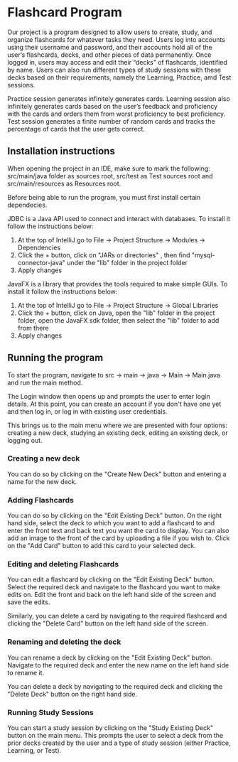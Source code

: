 # Flashcard Program

Our project is a program designed to allow users to create, study, and organize flashcards for whatever tasks they need. Users log into accounts using their username and password, and their accounts hold all of the user’s flashcards, decks, and other pieces of data permanently. Once logged in, users may access and edit their “decks” of flashcards, identified by name. Users can also run different types of study sessions with these decks based on their requirements, namely the Learning, Practice, amd Test sessions.

Practice session generates infinitely generates cards.
Learning session also infinitely generates cards based on the user’s feedback and proficiency with the cards and orders them from worst proficiency to best proficiency.
Test session generates a finite number of random cards and tracks the percentage of cards that the user gets correct.

## Installation instructions

When opening the project in an IDE, make sure to mark the following: src/main/java folder as sources root, src/test as Test sources root and src/main/resources as Resources root.

Before being able to run the program, you must first install certain dependecies.

JDBC is a Java API used to connect and interact with databases. To install it follow the instructions below:
1. At the top of IntelliJ go to File -> Project Structure -> Modules -> Dependencies
2. Click the + button, click on "JARs or directories" , then find "mysql-connector-java" under the "lib" folder in the project folder
3. Apply changes

JavaFX is a library that provides the tools required to make simple GUIs. To install it follow the instructions below:
1. At the top of IntelliJ go to File -> Project Structure -> Global Libraries
2. Click the + button, click on Java, open the "lib" folder in the project folder, open the JavaFX sdk folder, then select the "lib" folder to add from there
3. Apply changes

## Running the program

To start the program, navigate to src -> main -> java -> Main -> Main.java and run the main method.

The Login window then opens up and prompts the user to enter login details. At this point, you can create an account if you don't have one yet and then log in, or log in with existing user credentials.

This brings us to the main menu where we are presented with four options: creating a new deck, studying an existing deck, editing an existing deck, or logging out.

### Creating a new deck

You can do so by clicking on the "Create New Deck" button and entering a name for the new deck.

### Adding Flashcards

You can do so by clicking on the "Edit Existing Deck" button. On the right hand side, select the deck to which you want to add a flashcard to and enter the front text and back text you want the card to display. You can also add an image to the front of the card by uploading a file if you wish to. Click on the "Add Card" button to add this card to your selected deck.

### Editing and deleting Flashcards

You can edit a flashcard by clicking on the "Edit Existing Deck" button. Select the required deck and navigate to the flashcard you want to make edits on. Edit the front and back on the left hand side of the screen and save the edits. 

Similarly, you can delete a card by navigating to the required flashcard and clicking the "Delete Card" button on the left hand side of the screen.

### Renaming and deleting the deck

You can rename a deck by clicking on the "Edit Existing Deck" button. Navigate to the required deck and enter the new name on the left hand side to rename it. 

You can delete a deck by navigating to the required deck and clicking the "Delete Deck" button on the right hand side.

### Running Study Sessions

You can start a study session by clicking on the "Study Existing Deck" button on the main menu. This prompts the user to select a deck from the prior decks created by the user and a type of study session (either Practice, Learning, or Test).
